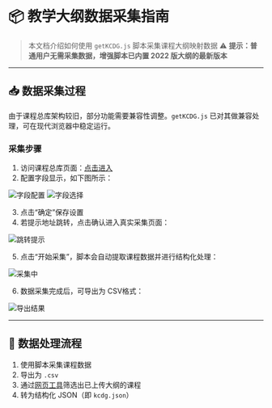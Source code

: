 # 📦 教学大纲数据采集指南

> 本文档介绍如何使用 `getKCDG.js` 脚本采集课程大纲映射数据
> ⚠️ **提示：普通用户无需采集数据，增强脚本已内置 2022 版大纲的最新版本**
> 
---

## 📥 数据采集过程

由于课程总库架构较旧，部分功能需要兼容性调整。`getKCDG.js` 已对其做兼容处理，可在现代浏览器中稳定运行。

### 采集步骤

1. 访问课程总库页面：[点击进入](http://202.119.81.112:9080/njlgdx/pyfa/kcdgxz)
2. 配置字段显示，如下图所示：

![字段配置](https://cdn.jsdelivr.net/gh/NJUST-OpenLib/NJUST-JWC-Enhance@latest/docs/static/kczk0.png)
![字段选择](https://cdn.jsdelivr.net/gh/NJUST-OpenLib/NJUST-JWC-Enhance@latest/docs/static/kczk.png)

3. 点击“确定”保存设置  
4. 若提示地址跳转，点击确认进入真实采集页面：

![跳转提示](https://cdn.jsdelivr.net/gh/NJUST-OpenLib/NJUST-JWC-Enhance@latest/docs/static/kczk3.png)

5. 点击“开始采集”，脚本会自动提取课程数据并进行结构化处理：

![采集中](https://cdn.jsdelivr.net/gh/NJUST-OpenLib/NJUST-JWC-Enhance@latest/docs/static/kczk4.png)

6. 数据采集完成后，可导出为 CSV格式：

![导出结果](https://cdn.jsdelivr.net/gh/NJUST-OpenLib/NJUST-JWC-Enhance@latest/docs/static/kczk5.png)

---

## 🔄 数据处理流程

1. 使用脚本采集课程数据
2. 导出为 `.csv`
3. 通过[网页工具](https://enhance.njust.wiki/tools)筛选出已上传大纲的课程
4. 转为结构化 JSON（即 `kcdg.json`）


